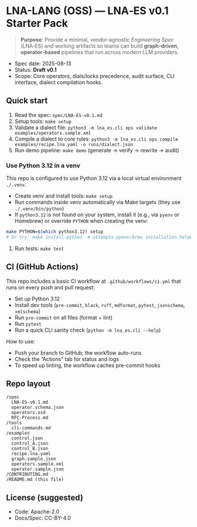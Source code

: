 # LNA-LANG (OSS) — LNA‑ES v0.1 Starter Pack

> **Purpose**: Provide a minimal, vendor‑agnostic *Engineering Spec* (LNA‑ES) and working artifacts so teams can build **graph‑driven, operator‑based** pipelines that run across modern LLM providers.

- Spec date: 2025-08-13
- Status: **Draft v0.1**
- Scope: Core operators, dials/locks precedence, audit surface, CLI interface, dialect compilation hooks.

## Quick start

1. Read the spec: `spec/LNA-ES-v0.1.md`
1. Setup tools: `make setup`
1. Validate a dialect file: `python3 -m lna_es.cli ops validate examples/operators.sample.xml`
1. Compile a dialect to core rules: `python3 -m lna_es.cli ops compile examples/recipe.lna.yaml -o runs/dialect.json`
1. Run demo pipeline: `make demo` (generate → verify → rewrite → audit)

### Use Python 3.12 in a venv

This repo is configured to use Python 3.12 via a local virtual environment `./.venv`.

- Create venv and install tools: `make setup`
- Run commands inside venv automatically via Make targets (they use `./.venv/bin/python`)
- If `python3.12` is not found on your system, install it (e.g., via `pyenv` or Homebrew) or override `PYTHON` when creating the venv:

```bash
make PYTHON=$(which python3.12) setup
# Or try: make install-python  # attempts pyenv/brew installation helpers
```

1. Run tests: `make test`

## CI (GitHub Actions)

This repo includes a basic CI workflow at `.github/workflows/ci.yml` that runs on every push and pull request:

- Set up Python 3.12
- Install dev tools (`pre-commit`, `black`, `ruff`, `mdformat`, `pytest`, `jsonschema`, `xmlschema`)
- Run `pre-commit` on all files (format + lint)
- Run `pytest`
- Run a quick CLI sanity check (`python -m lna_es.cli --help`)

How to use:

- Push your branch to GitHub; the workflow auto-runs
- Check the “Actions” tab for status and logs
- To speed up linting, the workflow caches pre-commit hooks

## Repo layout

```
/spec
  LNA-ES-v0.1.md
  operator.schema.json
  operators.xsd
  RFC-Process.md
/tools
  cli-commands.md
/examples
  control.json
  control_A.json
  control_B.json
  recipe.lna.yaml
  graph.sample.json
  operators.sample.xml
  operator.sample.json
/CONTRIBUTING.md
/README.md (this file)
```

## License (suggested)

- Code: Apache-2.0
- Docs/Spec: CC-BY-4.0
